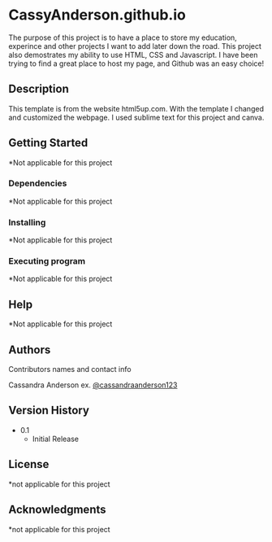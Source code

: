 # CassyAnderson.github.io

The purpose of this project is to have a place to store my education, experince and other projects I want 
to add later down the road. This project also demostrates my ability to use HTML, CSS and Javascript. 
I have been trying to find a great place to host my page, and Github was an easy choice! 

## Description

This template is from the website html5up.com. With the template I changed and customized the webpage. 
I used sublime text for this project and canva. 

## Getting Started
*Not applicable for this project

### Dependencies

*Not applicable for this project

### Installing

*Not applicable for this project

### Executing program

*Not applicable for this project

## Help

*Not applicable for this project


## Authors

Contributors names and contact info

Cassandra Anderson
ex. [@cassandraanderson123](https://www.linkedin.com/in/cassandraanderson123/)

## Version History


* 0.1
    * Initial Release

## License

*not applicable for this project

## Acknowledgments

*not applicable for this project
